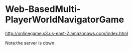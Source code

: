 # Web-BasedMulti-PlayerWorldNavigatorGame

http://onlinegame.s3.us-east-2.amazonaws.com/index.html

Note:the server is down.
